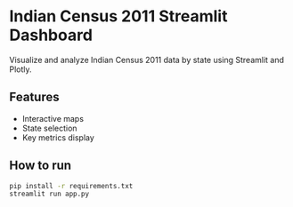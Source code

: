 # Indian Census 2011 Streamlit Dashboard

Visualize and analyze Indian Census 2011 data by state using Streamlit and Plotly.

## Features
- Interactive maps
- State selection
- Key metrics display

## How to run

```bash
pip install -r requirements.txt
streamlit run app.py
```
